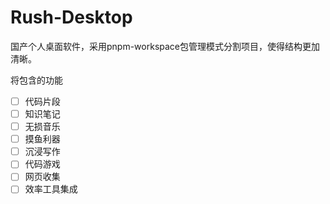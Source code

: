 # Rush-Desktop

国产个人桌面软件，采用pnpm-workspace包管理模式分割项目，使得结构更加清晰。

将包含的功能

- [ ] 代码片段
- [ ] 知识笔记
- [ ] 无损音乐
- [ ] 摸鱼利器
- [ ] 沉浸写作
- [ ] 代码游戏
- [ ] 网页收集
- [ ] 效率工具集成
